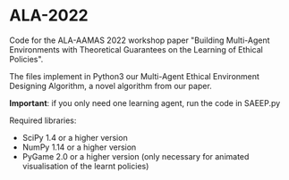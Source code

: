 # ALA-2022

Code for the ALA-AAMAS 2022 workshop paper "Building Multi-Agent Environments with Theoretical Guarantees on the Learning of Ethical Policies".

The files implement in Python3 our Multi-Agent Ethical Environment Designing Algorithm, a novel algorithm from our paper.


**Important**: if you only need one learning agent, run the code in SAEEP.py

Required libraries:

* SciPy 1.4 or a higher version
* NumPy 1.14 or a higher version
* PyGame 2.0 or a higher version (only necessary for animated visualisation of the learnt policies)


